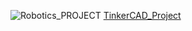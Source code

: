 ![Robotics_PROJECT](https://github.com/Srija96/Awesome_Robotics_Club_Srija_230394/assets/166213780/2014f88f-c95e-4da0-894c-b837565cabaf)
[TinkerCAD_Project](https://www.tinkercad.com/things/9krvWZk1dBF-roboticsproject)
